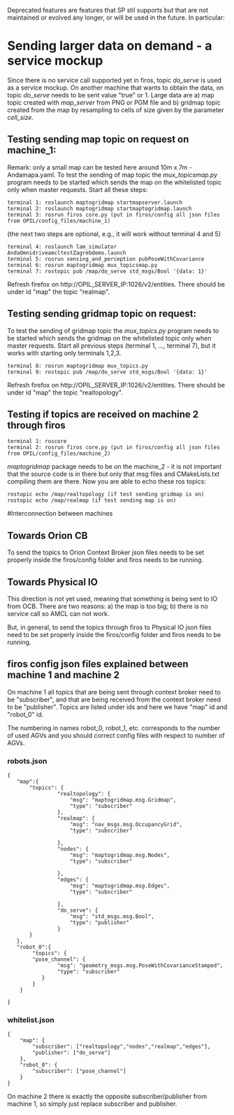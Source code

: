 Deprecated features are features that SP stil supports but that are not maintained or evolved any longer, or will be used in the future. In particular:


# Sending larger data on demand - a service mockup
Since there is no service call supported yet in firos, topic _do_serve_ is used as a service mockup. On another machine that wants to obtain the data, on topic _do_serve_ needs to be sent value "true" or 1. Large data are a) map topic created with _map_server_ from PNG or PGM file and b) gridmap topic created from the map by resampling to cells of size given by the parameter _cell_size_.

## Testing sending map topic on request on machine_1:
Remark: only a small map can be tested here around 10m x 7m - Andamapa.yaml.
To test the sending of map topic the _mux_topicsmap.py_ program needs to be started which sends the map on the whitelisted topic only when master requests.
Start all these steps:
```
terminal 1: roslaunch maptogridmap startmapserver.launch
terminal 2: roslaunch maptogridmap startmaptogridmap.launch
terminal 3: rosrun firos core.py (put in firos/config all json files from OPIL/config_files/machine_1)
```
(the next two steps are optional, e.g., it will work without terminal 4 and 5) 
```
terminal 4: roslaunch lam_simulator AndaOmnidriveamcltestZagrebdemo.launch
terminal 5: rosrun sensing_and_perception pubPoseWithCovariance
terminal 6: rosrun maptogridmap mux_topicsmap.py
terminal 7: rostopic pub /map/do_serve std_msgs/Bool '{data: 1}'
```
Refresh firefox on http://OPIL_SERVER_IP:1026/v2/entities.
There should be under id "map" the topic "realmap".

## Testing sending gridmap topic on request:
To test the sending of gridmap topic the _mux_topics.py_ program needs to be started which sends the gridmap on the whitelisted topic only when master requests.
Start all previous steps (terminal 1, ..., terminal 7), but it works with starting only terminals 1,2,3.
```
terminal 8: rosrun maptogridmap mux_topics.py
terminal 9: rostopic pub /map/do_serve std_msgs/Bool '{data: 1}'
```
Refresh firefox on http://OPIL_SERVER_IP:1026/v2/entities.
There should be under id "map" the topic "realtopology".


## Testing if topics are received on machine 2 through firos
```
terminal 1: roscore
terminal 2: rosrun firos core.py (put in firos/config all json files from OPIL/config_files/machine_2)
```
_maptogridmap_ package needs to be on the machine_2 - it is not important that the source code is in there but only that msg files and CMakeLists.txt compiling them are there.
Now you are able to echo these ros topics:
```
rostopic echo /map/realtopology (if test sending gridmap is on)
rostopic echo /map/realmap (if test sending map is on)
```

#Interconnection between machines

## Towards Orion CB
To send the topics to Orion Context Broker json files needs to be set properly inside the firos/config folder and firos needs to be running.

## Towards Physical IO

This direction is not yet used, meaning that something is being sent to IO from OCB. There are two reasons: a) the map is too big; b) there is no service call so AMCL can not work.

But, in general, to send the topics through firos to Physical IO json files need to be set properly inside the firos/config folder and firos needs to be running.

## firos config json files explained between machine 1 and machine 2

On machine 1 all topics that are being sent through context broker need to be "subscriber", and that are being received from the context broker need to be "publisher". Topics are listed under ids and here we have "map" id and "robot_0" id.

The numbering in names robot_0, robot_1, etc. corresponds to the number of used AGVs and you should correct config files with respect to number of AGVs.

### robots.json
```
{
   "map":{
       "topics": {
                "realtopology": {
                    "msg": "maptogridmap.msg.Gridmap",
                    "type": "subscriber"
                },
            	"realmap": {
                	"msg": "nav_msgs.msg.OccupancyGrid",
                	"type": "subscriber"

            	},
            	"nodes": {
                	"msg": "maptogridmap.msg.Nodes",
                	"type": "subscriber"

            	},
            	"edges": {
                	"msg": "maptogridmap.msg.Edges",
                	"type": "subscriber"

            	},
                "do_serve": {
                    "msg": "std_msgs.msg.Bool",
                    "type": "publisher"
                }
       }
   },
   "robot_0":{
        "topics": {
	    "pose_channel": {
                "msg": "geometry_msgs.msg.PoseWithCovarianceStamped",
                "type": "subscriber"
 	       }
	    }
	}

}
```
### whitelist.json
```
{
    "map": {
        "subscriber": ["realtopology","nodes","realmap","edges"],
        "publisher": ["do_serve"]
    },
    "robot_0": {
        "subscriber": ["pose_channel"]
    }
}
```
On machine 2 there is exactly the opposite subscriber/publisher from machine 1, so simply just replace subscriber and publisher.

